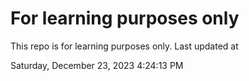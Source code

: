 # For learning purposes only
This repo is for learning purposes only.
Last updated at

Saturday, December 23, 2023 4:24:13 PM

